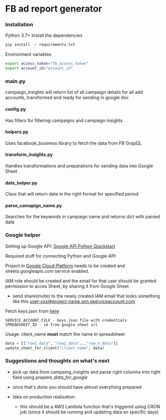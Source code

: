 # FB ad report generator


### Installation
Python 3.7+
Install the dependencies 
```sh
pip install -r requirements.txt
```
Environment variables
```sh
export access_token="fb_access_token"
export account_id="account_id"
```
### main.py
campaign_insights will return list of all campaign details for all add accounts, transformed and ready for sending in google doc
#### config.py 
Has filters for filtering campaigns and campaign insights
#### helpers.py
Uses facebook_business library to fetch the data from FB GrapQL
#### transform_insights.py
Handles transformations and preparations for sending data into Google Sheet
#### date_helper.py
Class that will return date in the right format for specified period
#### parse_camapign_name.py
Searches for the keywords in campaign name and returns dict with parsed data

### Google helper
Setting up Google API:
[Google API Python Quickstart](https://developers.google.com/sheets/api/quickstart/python)

Required stuff for connecting Python and Google API:

Project in [Google Cloud Platform](https://console.cloud.google.com/home/dashboard) needs to be created and sheets.googleapis.com service enabled.

IAM role should be created and the email for that user should be granted permission to acces Sheet, by sharing it from Google Sheet
- send share(invite) to the newly created IAM email that looks something like this user-xxx@project-name.iam.gserviceaccount.com

Fetch keys.json from [here](https://developers.google.com/workspace/guides/create-credentials)
```
SERVICE_ACCOUNT_FILE - keys.json file with credentials
SPREADSHEET_ID - id from google sheet url
```

Usage:
client_name **must** match the name in spreadsheet
```python
data = [["row1_data", "row2_data"..."row_n_data"]]
update_sheet_for_client("client_name", data)
```



### Suggestions and thoughts on what's next

- pick up data from campaing_insights and parse right columns into right field using _prepare_data_for_google_
- once that's done you should have almost everything prepared

- Idea on production realisation:
    - this should be a AWS Lambda function that's triggered using CRON job
    (since it should be running and updating data on specific days)


